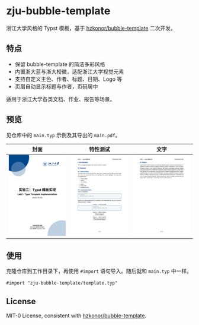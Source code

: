 # zju-bubble-template

浙江大学风格的 Typst 模板，基于 [hzkonor/bubble-template](https://github.com/hzkonor/bubble-template) 二次开发。

## 特点

- 保留 bubble-template 的简洁多彩风格
- 内置浙大蓝与浙大校徽，适配浙江大学视觉元素
- 支持自定义主色、作者、标题、日期、Logo 等
- 页眉自动显示标题与作者，页码居中

适用于浙江大学各类文档、作业、报告等场景。

## 预览

见仓库中的 `main.typ` 示例及其导出的 `main.pdf`。

| 封面 | 特性测试 | 文字 |
| -- | -- | -- |
| ![main page](assets/main_1.png) | ![List of features](assets/main_2.png) | ![Example page](assets/main_3.png) |

## 使用

克隆仓库到工作目录下，再使用 `#import` 语句导入。随后就和 `main.typ` 中一样。

```typ
#import "zju-bubble-template/template.typ"
```

## License

MIT-0 License, consistent with [hzkonor/bubble-template](https://github.com/hzkonor/bubble-template).